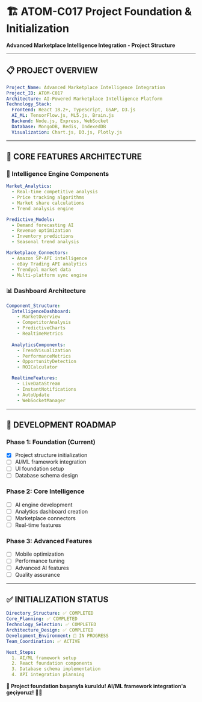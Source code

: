 # 🏗️ ATOM-C017 Project Foundation & Initialization
**Advanced Marketplace Intelligence Integration - Project Structure**

---

## 📋 **PROJECT OVERVIEW**

```yaml
Project_Name: Advanced Marketplace Intelligence Integration
Project_ID: ATOM-C017
Architecture: AI-Powered Marketplace Intelligence Platform
Technology_Stack:
  Frontend: React 18.2+, TypeScript, GSAP, D3.js
  AI_ML: TensorFlow.js, ML5.js, Brain.js
  Backend: Node.js, Express, WebSocket
  Database: MongoDB, Redis, IndexedDB
  Visualization: Chart.js, D3.js, Plotly.js
```

---

## 🎯 **CORE FEATURES ARCHITECTURE**

### **🧠 Intelligence Engine Components**
```yaml
Market_Analytics:
  - Real-time competitive analysis
  - Price tracking algorithms
  - Market share calculations
  - Trend analysis engine

Predictive_Models:
  - Demand forecasting AI
  - Revenue optimization
  - Inventory predictions
  - Seasonal trend analysis

Marketplace_Connectors:
  - Amazon SP-API intelligence
  - eBay Trading API analytics
  - Trendyol market data
  - Multi-platform sync engine
```

### **📊 Dashboard Architecture**
```yaml
Component_Structure:
  IntelligenceDashboard:
    - MarketOverview
    - CompetitorAnalysis
    - PredictiveCharts
    - RealtimeMetrics
    
  AnalyticsComponents:
    - TrendVisualization
    - PerformanceMetrics
    - OpportunityDetection
    - ROICalculator

  RealtimeFeatures:
    - LiveDataStream
    - InstantNotifications
    - AutoUpdate
    - WebSocketManager
```

---

## 🚀 **DEVELOPMENT ROADMAP**

### **Phase 1: Foundation (Current)**
- [x] Project structure initialization
- [ ] AI/ML framework integration
- [ ] UI foundation setup
- [ ] Database schema design

### **Phase 2: Core Intelligence**
- [ ] AI engine development
- [ ] Analytics dashboard creation
- [ ] Marketplace connectors
- [ ] Real-time features

### **Phase 3: Advanced Features**
- [ ] Mobile optimization
- [ ] Performance tuning
- [ ] Advanced AI features
- [ ] Quality assurance

---

## ✅ **INITIALIZATION STATUS**

```yaml
Directory_Structure: ✅ COMPLETED
Core_Planning: ✅ COMPLETED
Technology_Selection: ✅ COMPLETED
Architecture_Design: ✅ COMPLETED
Development_Environment: 🔄 IN PROGRESS
Team_Coordination: ✅ ACTIVE

Next_Steps:
  1. AI/ML framework setup
  2. React foundation components
  3. Database schema implementation
  4. API integration planning
```

**🎊 Project foundation başarıyla kuruldu! AI/ML framework integration'a geçiyoruz!** 🤖✨ 